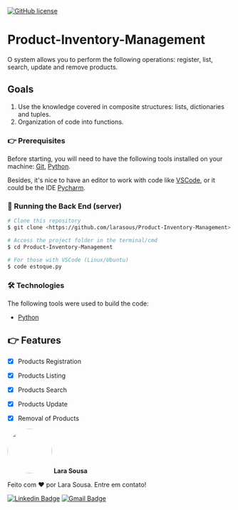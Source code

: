 [![GitHub license](https://img.shields.io/github/license/larasous/Product-Inventory-Management)](https://github.com/larasous/Product-Inventory-Management/blob/main/LICENSE)
# Product-Inventory-Management
O system allows you to perform the following operations: register, list, search, update and remove products.

## Goals

1. Use the knowledge covered in composite structures: lists, dictionaries
and tuples.
2. Organization of code into functions.

### 👉 Prerequisites

Before starting, you will need to have the following tools installed on your machine:
[Git](https://git-scm.com), [Python](https://www.python.org/downloads/).

Besides, it's nice to have an editor to work with code like [VSCode](https://code.visualstudio.com/), or it could be the IDE [Pycharm](https://www.jetbrains.com/pt-br/pycharm/download/).

### 🎲 Running the Back End (server)

```bash
# Clone this repository
$ git clone <https://github.com/larasous/Product-Inventory-Management>

# Access the project folder in the terminal/cmd
$ cd Product-Inventory-Management

# For those with VSCode (Linux/Ubuntu)
$ code estoque.py
```

### 🛠 Technologies

The following tools were used to build the code:
- [Python](https://www.python.org/)

## 👉 Features
- [x] Products Registration
- [x] Products Listing
- [x] Products Search
- [x] Products Update
- [x] Removal of Products


 <img style="border-radius: 50%;" src="https://avatars.githubusercontent.com/u/72759776?v=4" width="100px;" alt=""/>
 <b>Lara Sousa</b>

Feito com ❤️ por Lara Sousa. Entre em contato!

[![Linkedin Badge](https://img.shields.io/badge/-Lara-blue?style=flat-square&logo=Linkedin&logoColor=white&link=https://www.linkedin.com/in/lara-sousa-a365a9205/)](https://www.linkedin.com/in/lara-sousa-a365a9205/) 
[![Gmail Badge](https://img.shields.io/badge/-sousalara822@gmail.com-c14438?style=flat-square&logo=Gmail&logoColor=white&link=mailto:sousalara822@gmail.com)](mailto:sousalara822@gmail.com)
